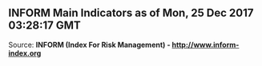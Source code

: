 ## INFORM Main Indicators as of Mon, 25 Dec 2017 03:28:17 GMT

Source: **INFORM (Index For Risk Management) - http://www.inform-index.org**